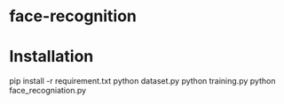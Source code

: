 # face-recognition
# Installation
pip install -r requirement.txt
python dataset.py
python training.py
python face_recogniation.py
